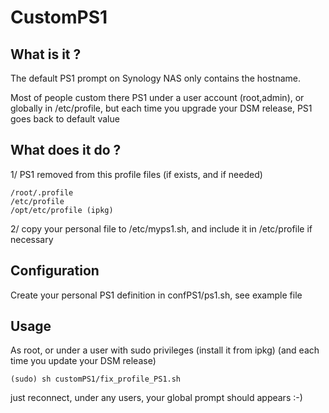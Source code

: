 # CustomPS1

## What is it ?

The default PS1 prompt on Synology NAS only contains the hostname.

Most of people custom there PS1 under a user account (root,admin), or globally in /etc/profile, but each time you upgrade your DSM release, PS1 goes back to default value


## What does it do ?

1/ PS1 removed from this profile files (if exists, and if needed)

    /root/.profile
    /etc/profile
    /opt/etc/profile (ipkg)

2/ copy your personal file to /etc/myps1.sh, and include it in /etc/profile if necessary


## Configuration

Create your personal PS1 definition in confPS1/ps1.sh, see example file

## Usage

As root, or under a user with sudo privileges (install it from ipkg)
(and each time you update your DSM release)

    (sudo) sh customPS1/fix_profile_PS1.sh

just reconnect, under any users, your global prompt should appears :-)



